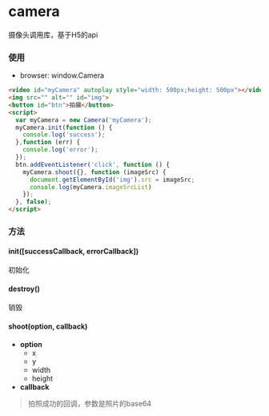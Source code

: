 # camera
摄像头调用库，基于H5的api
### 使用
- browser: window.Camera
```html
<video id="myCamera" autoplay style="width: 500px;height: 500px"></video>
<img src="" alt="" id="img">
<button id="btn">拍摄</button>
<script>
  var myCamera = new Camera('myCamera');
  myCamera.init(function () {
    console.log('success');
  },function (err) {
    console.log('error');
  });
  btn.addEventListener('click', function () {
    myCamera.shoot({}, function (imageSrc) {
      document.getElementById('img').src = imageSrc;
      console.log(myCamera.imageSrcList)
    });
  }, false);
</script>
```
### 方法
#### init([successCallback, errorCallback])
初始化
#### destroy()
销毁
#### shoot(option, callback)
- **option**
  - x
  - y
  - width
  - height
- **callback**
> 拍照成功的回调，参数是照片的base64
